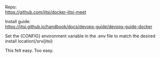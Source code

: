 Repo:<br>
https://github.com/jitsi/docker-jitsi-meet<br>

Install guide:<br>
https://jitsi.github.io/handbook/docs/devops-guide/devops-guide-docker<br>

Set the {CONFIG} environment variable in the .env file to match the desired install location(/srv/jitsi)

This felt easy.  Too easy.
